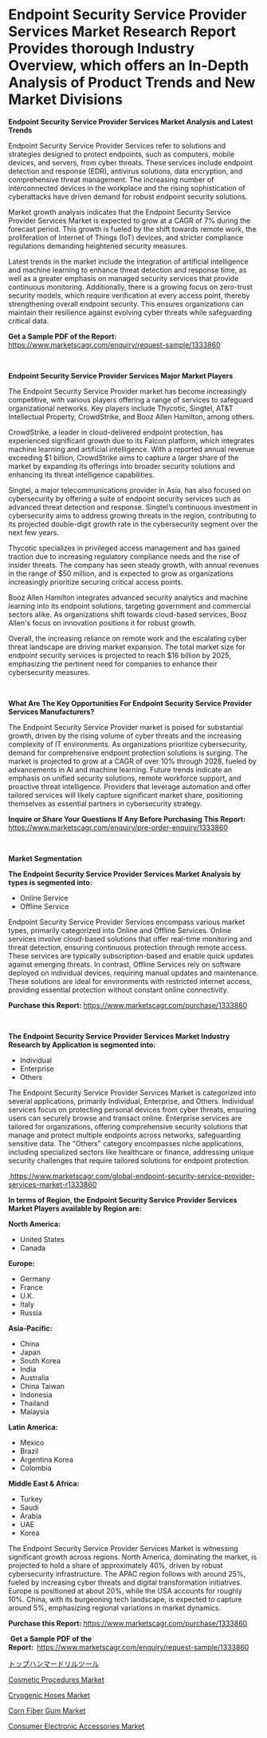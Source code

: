 <p><h1>Endpoint Security Service Provider Services Market Research Report Provides thorough Industry Overview, which offers an In-Depth Analysis of Product Trends and New Market Divisions</h1></p><p><strong>Endpoint Security Service Provider Services Market Analysis and Latest Trends</strong></p>
<p><p>Endpoint Security Service Provider Services refer to solutions and strategies designed to protect endpoints, such as computers, mobile devices, and servers, from cyber threats. These services include endpoint detection and response (EDR), antivirus solutions, data encryption, and comprehensive threat management. The increasing number of interconnected devices in the workplace and the rising sophistication of cyberattacks have driven demand for robust endpoint security solutions.</p><p>Market growth analysis indicates that the Endpoint Security Service Provider Services Market is expected to grow at a CAGR of 7% during the forecast period. This growth is fueled by the shift towards remote work, the proliferation of Internet of Things (IoT) devices, and stricter compliance regulations demanding heightened security measures. </p><p>Latest trends in the market include the integration of artificial intelligence and machine learning to enhance threat detection and response time, as well as a greater emphasis on managed security services that provide continuous monitoring. Additionally, there is a growing focus on zero-trust security models, which require verification at every access point, thereby strengthening overall endpoint security. This ensures organizations can maintain their resilience against evolving cyber threats while safeguarding critical data.</p></p>
<p><strong>Get a Sample PDF of the Report:&nbsp;</strong> <a href="https://www.marketscagr.com/enquiry/request-sample/1333860?utm_campaign=1197&utm_medium=2&utm_source=Github&utm_content=ia&utm_term=12122024&utm_id=endpoint-security-service-provider-services">https://www.marketscagr.com/enquiry/request-sample/1333860</a></p>
<p>&nbsp;</p>
<p><strong>Endpoint Security Service Provider Services Major Market Players</strong></p>
<p><p>The Endpoint Security Service Provider market has become increasingly competitive, with various players offering a range of services to safeguard organizational networks. Key players include Thycotic, Singtel, AT&T Intellectual Property, CrowdStrike, and Booz Allen Hamilton, among others.</p><p>CrowdStrike, a leader in cloud-delivered endpoint protection, has experienced significant growth due to its Falcon platform, which integrates machine learning and artificial intelligence. With a reported annual revenue exceeding $1 billion, CrowdStrike aims to capture a larger share of the market by expanding its offerings into broader security solutions and enhancing its threat intelligence capabilities.</p><p>Singtel, a major telecommunications provider in Asia, has also focused on cybersecurity by offering a suite of endpoint security services such as advanced threat detection and response. Singtel’s continuous investment in cybersecurity aims to address growing threats in the region, contributing to its projected double-digit growth rate in the cybersecurity segment over the next few years.</p><p>Thycotic specializes in privileged access management and has gained traction due to increasing regulatory compliance needs and the rise of insider threats. The company has seen steady growth, with annual revenues in the range of $50 million, and is expected to grow as organizations increasingly prioritize securing critical access points.</p><p>Booz Allen Hamilton integrates advanced security analytics and machine learning into its endpoint solutions, targeting government and commercial sectors alike. As organizations shift towards cloud-based services, Booz Allen's focus on innovation positions it for robust growth.</p><p>Overall, the increasing reliance on remote work and the escalating cyber threat landscape are driving market expansion. The total market size for endpoint security services is projected to reach $16 billion by 2025, emphasizing the pertinent need for companies to enhance their cybersecurity measures.</p></p>
<p>&nbsp;</p>
<p><strong>What Are The Key Opportunities For Endpoint Security Service Provider Services Manufacturers?</strong></p>
<p><p>The Endpoint Security Service Provider market is poised for substantial growth, driven by the rising volume of cyber threats and the increasing complexity of IT environments. As organizations prioritize cybersecurity, demand for comprehensive endpoint protection solutions is surging. The market is projected to grow at a CAGR of over 10% through 2028, fueled by advancements in AI and machine learning. Future trends indicate an emphasis on unified security solutions, remote workforce support, and proactive threat intelligence. Providers that leverage automation and offer tailored services will likely capture significant market share, positioning themselves as essential partners in cybersecurity strategy.</p></p>
<p><strong>Inquire or Share Your Questions If Any Before Purchasing This Report:</strong> <a href="https://www.marketscagr.com/enquiry/pre-order-enquiry/1333860?utm_campaign=1197&utm_medium=2&utm_source=Github&utm_content=ia&utm_term=12122024&utm_id=endpoint-security-service-provider-services">https://www.marketscagr.com/enquiry/pre-order-enquiry/1333860</a></p>
<p>&nbsp;</p>
<p><strong>Market Segmentation</strong></p>
<p><strong>The Endpoint Security Service Provider Services Market Analysis by types is segmented into:</strong></p>
<p><ul><li>Online Service</li><li>Offline Service</li></ul></p>
<p><p>Endpoint Security Service Provider Services encompass various market types, primarily categorized into Online and Offline Services. Online services involve cloud-based solutions that offer real-time monitoring and threat detection, ensuring continuous protection through remote access. These services are typically subscription-based and enable quick updates against emerging threats. In contrast, Offline Services rely on software deployed on individual devices, requiring manual updates and maintenance. These solutions are ideal for environments with restricted internet access, providing essential protection without constant online connectivity.</p></p>
<p><strong>Purchase this Report:&nbsp;</strong><a href="https://www.marketscagr.com/purchase/1333860?utm_campaign=1197&utm_medium=2&utm_source=Github&utm_content=ia&utm_term=12122024&utm_id=endpoint-security-service-provider-services">https://www.marketscagr.com/purchase/1333860</a></p>
<p>&nbsp;</p>
<p><strong>The Endpoint Security Service Provider Services Market Industry Research by Application is segmented into:</strong></p>
<p><ul><li>Individual</li><li>Enterprise</li><li>Others</li></ul></p>
<p><p>The Endpoint Security Service Provider Services Market is categorized into several applications, primarily Individual, Enterprise, and Others. Individual services focus on protecting personal devices from cyber threats, ensuring users can securely browse and transact online. Enterprise services are tailored for organizations, offering comprehensive security solutions that manage and protect multiple endpoints across networks, safeguarding sensitive data. The "Others" category encompasses niche applications, including specialized sectors like healthcare or finance, addressing unique security challenges that require tailored solutions for endpoint protection.</p></p>
<p><a href="https://www.marketscagr.com/global-endpoint-security-service-provider-services-market-r1333860?utm_campaign=1197&utm_medium=2&utm_source=Github&utm_content=ia&utm_term=12122024&utm_id=endpoint-security-service-provider-services">&nbsp;https://www.marketscagr.com/global-endpoint-security-service-provider-services-market-r1333860</a></p>
<p><strong>In terms of Region, the Endpoint Security Service Provider Services Market Players available by Region are:</strong></p>
<p>
    <p> <strong> North America: </strong>
        <ul>
            <li>United States</li>
            <li>Canada</li>
        </ul>
        </p> 
    <p> <strong> Europe: </strong>
        <ul>
            <li>Germany</li>
            <li>France</li>
            <li>U.K.</li>
            <li>Italy</li>
            <li>Russia</li>
        </ul>
        </p> 
    <p> <strong> Asia-Pacific: </strong>
        <ul>
            <li>China</li>
            <li>Japan</li>
            <li>South Korea</li>
            <li>India</li>
            <li>Australia</li>
            <li>China Taiwan</li>
            <li>Indonesia</li>
            <li>Thailand</li>
            <li>Malaysia</li>
        </ul>
        </p> 
    <p> <strong> Latin America: </strong>
        <ul>
            <li>Mexico</li>
            <li>Brazil</li>
            <li>Argentina Korea</li>
            <li>Colombia</li>
        </ul>
        </p> 
    <p> <strong> Middle East & Africa: </strong>
        <ul>
            <li>Turkey</li>
            <li>Saudi</li>
            <li>Arabia</li>
            <li>UAE</li>
            <li>Korea</li>
        </ul>
    </p>
    </p>
<p><p>The Endpoint Security Service Provider Services Market is witnessing significant growth across regions. North America, dominating the market, is projected to hold a share of approximately 40%, driven by robust cybersecurity infrastructure. The APAC region follows with around 25%, fueled by increasing cyber threats and digital transformation initiatives. Europe is positioned at about 20%, while the USA accounts for roughly 10%. China, with its burgeoning tech landscape, is expected to capture around 5%, emphasizing regional variations in market dynamics.</p></p>
<p><strong>Purchase this Report: </strong><a href="https://www.marketscagr.com/purchase/1333860?utm_campaign=1197&utm_medium=2&utm_source=Github&utm_content=ia&utm_term=12122024&utm_id=endpoint-security-service-provider-services">https://www.marketscagr.com/purchase/1333860</a></p>
<p>&nbsp;<strong>Get a Sample PDF of the Report:&nbsp;&nbsp;</strong><a href="https://www.marketscagr.com/enquiry/request-sample/1333860?utm_campaign=1197&utm_medium=2&utm_source=Github&utm_content=ia&utm_term=12122024&utm_id=endpoint-security-service-provider-services">https://www.marketscagr.com/enquiry/request-sample/1333860</a></p>
<p><strong></strong></p>
<p><p><a href="https://github.com/lababdou/Market-Research-Report-List-6/blob/main/439409927487.md?utm_campaign=1197&utm_medium=2&utm_source=Github&utm_content=ia&utm_term=12122024&utm_id=endpoint-security-service-provider-services">トップハンマードリルツール</a></p><p><a href="https://www.linkedin.com/pulse/c-hannibex-sqmmf?utm_campaign=1197&utm_medium=2&utm_source=Github&utm_content=ia&utm_term=12122024&utm_id=endpoint-security-service-provider-services">Cosmetic Procedures Market</a></p><p><a href="https://www.linkedin.com/pulse/global-cryogenic-hoses-market-focus-product-type-uninsulatedvacuum-lgoaf?utm_campaign=1197&utm_medium=2&utm_source=Github&utm_content=ia&utm_term=12122024&utm_id=endpoint-security-service-provider-services">Cryogenic Hoses Market</a></p><p><a href="https://www.linkedin.com/pulse/c-hannibex-sqmmf?utm_campaign=1197&utm_medium=2&utm_source=Github&utm_content=ia&utm_term=12122024&utm_id=endpoint-security-service-provider-services">Corn Fiber Gum Market</a></p><p><a href="https://www.linkedin.com/pulse/c-hannibex-sqmmf?utm_campaign=1197&utm_medium=2&utm_source=Github&utm_content=ia&utm_term=12122024&utm_id=endpoint-security-service-provider-services">Consumer Electronic Accessories Market</a></p></p>